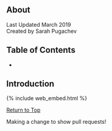 ## About
Last Updated March 2019  
Created by Sarah Pugachev


## Table of Contents
* 

## Introduction

{% include web_embed.html %}

[Return to Top](#about)

Making a change to show pull requests! 
